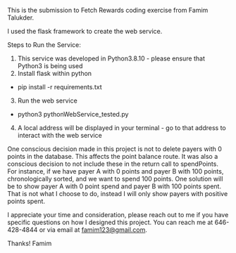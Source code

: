 This is the submission to Fetch Rewards coding exercise from Famim Talukder.

I used the flask framework to create the web service. 

Steps to Run the Service:
1. This service was developed in Python3.8.10 - please ensure that Python3 is being used
2. Install flask within python
- pip install -r requirements.txt
3. Run the web service
- python3 pythonWebService_tested.py
4. A local address will be displayed in your terminal - go to that address to interact with the web service



One conscious decision made in this project is not to delete payers with 0 points in the database.
This affects the point balance route. It was also a conscious decision to not include these in the
return call to spendPoints. For instance, if we have payer A with 0 points and payer B with 100
points, chronologically sorted, and we want to spend 100 points. One solution will be to show
payer A with 0 point spend and payer B with 100 points spent. That is not what I choose to do,
instead I will only show payers with positive points spent.

I appreciate your time and consideration, please reach out to me if you have specific questions on
how I designed this project. You can reach me at 646-428-4844 or via email at famim123@gmail.com.

Thanks!
Famim